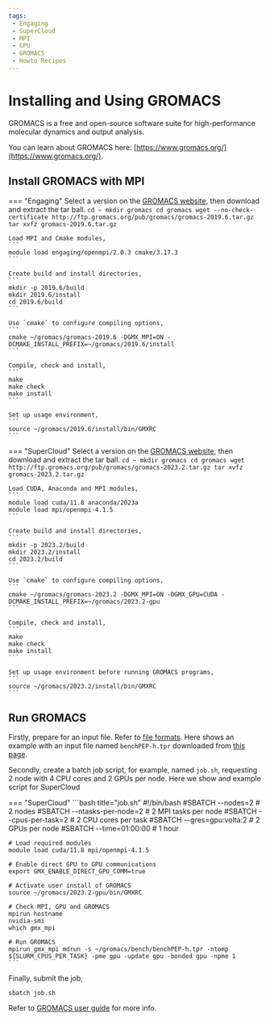 ```yaml
---
tags:
 - Engaging
 - SuperCloud
 - MPI
 - GPU
 - GROMACS
 - Howto Recipes
---
```


# Installing and Using GROMACS

GROMACS is a free and open-source software suite for high-performance molecular dynamics and output analysis.

You can learn about GROMACS here: [https://www.gromacs.org/](https://www.gromacs.org/).

## Install GROMACS with MPI

=== "Engaging"
    Select a version on the [GROMACS website](https://ftp.gromacs.org/pub/gromacs/), then download and extract the tar ball.
    ```
    cd ~
    mkdir gromacs
    cd gromacs
    wget --no-check-certificate http://ftp.gromacs.org/pub/gromacs/gromacs-2019.6.tar.gz
    tar xvfz gromacs-2019.6.tar.gz
    ```

    Load MPI and Cmake modules,
    ```
    module load engaging/openmpi/2.0.3 cmake/3.17.3
    ```

    Create build and install directories,
    ```
    mkdir -p 2019.6/build
    mkdir 2019.6/install
    cd 2019.6/build
    ```

    Use `cmake` to configure compiling options,
    ```
    cmake ~/gromacs/gromacs-2019.6 -DGMX_MPI=ON -DCMAKE_INSTALL_PREFIX=~/gromacs/2019.6/install
    ```

    Compile, check and install,
    ```
    make
    make check
    make install
    ```

    Set up usage environment,
    ```
    source ~/gromacs/2019.6/install/bin/GMXRC
    ```
=== "SuperCloud"
    Select a version on the [GROMACS website](https://ftp.gromacs.org/pub/gromacs/), then download and extract the tar ball.
    ```
    cd ~
    mkdir gromacs
    cd gromacs
    wget http://ftp.gromacs.org/pub/gromacs/gromacs-2023.2.tar.gz
    tar xvfz gromacs-2023.2.tar.gz
    ```

    Load CUDA, Anaconda and MPI modules,
    ```
    module load cuda/11.8 anaconda/2023a
    module load mpi/openmpi-4.1.5
    ```

    Create build and install directories,
    ```
    mkdir -p 2023.2/build
    mkdir 2023.2/install
    cd 2023.2/build
    ```

    Use `cmake` to configure compiling options,
    ```
    cmake ~/gromacs/gromacs-2023.2 -DGMX_MPI=ON -DGMX_GPU=CUDA -DCMAKE_INSTALL_PREFIX=~/gromacs/2023.2-gpu
    ```

    Compile, check and install,
    ```
    make
    make check
    make install
    ```

    Set up usage environment before running GROMACS programs,
    ```
    source ~/gromacs/2023.2/install/bin/GMXRC
    ```


## Run GROMACS

Firstly, prepare for an input file. Refer to [file formats](https://manual.gromacs.org/documentation/5.1/user-guide/file-formats.html). Here shows an example with an input file named `benchPEP-h.tpr` downloaded from [this page](https://www.mpinat.mpg.de/grubmueller/bench).

Secondly, create a batch job script, for example, named `job.sh`, requesting 2 node with 4 CPU cores and 2 GPUs per node. Here we show and example script for SuperCloud

<!-- === "Engaging"
    ```bash title="job.sh"
    #!/bin/bash
    #SBATCH --nodes=2              # 2 nodes
    #SBATCH --ntasks-per-node=2    # 2 MPI tasks per node
    #SBATCH --cpus-per-task=2      # 2 CPU cores per task
    #SBATCH --time=01:00:00        # 1 hour


    # Load required modules
    module load engaging/openmpi/2.0.3

    # Activate user install of GROMACS
    source ~/gromacs/2019.6/install/bin/GMXRC

    # Check MPI, GPU and GROMACS
    mpirun hostname
    which gmx_mpi

    # Run GROMACS
    mpirun gmx_mpi mdrun -s ~/gromacs/bench/benchPEP-h.tpr -ntomp ${SLURM_CPUS_PER_TASK} -npme 1
    ``` -->
=== "SuperCloud"
    ```bash title="job.sh"
    #!/bin/bash
    #SBATCH --nodes=2              # 2 nodes
    #SBATCH --ntasks-per-node=2    # 2 MPI tasks per node
    #SBATCH --cpus-per-task=2      # 2 CPU cores per task
    #SBATCH --gres=gpu:volta:2     # 2 GPUs per node
    #SBATCH --time=01:00:00        # 1 hour


    # Load required modules
    module load cuda/11.8 mpi/openmpi-4.1.5

    # Enable direct GPU to GPU communications
    export GMX_ENABLE_DIRECT_GPU_COMM=true

    # Activate user install of GROMACS
    source ~/gromacs/2023.2-gpu/bin/GMXRC

    # Check MPI, GPU and GROMACS
    mpirun hostname
    nvidia-smi
    which gmx_mpi

    # Run GROMACS
    mpirun gmx_mpi mdrun -s ~/gromacs/bench/benchPEP-h.tpr -ntomp ${SLURM_CPUS_PER_TASK} -pme gpu -update gpu -bonded gpu -npme 1
    ```

Finally, submit the job,
```
sbatch job.sh
```

Refer to [GROMACS user guide](https://manual.gromacs.org/documentation/5.1/user-guide/index.html) for more info.

